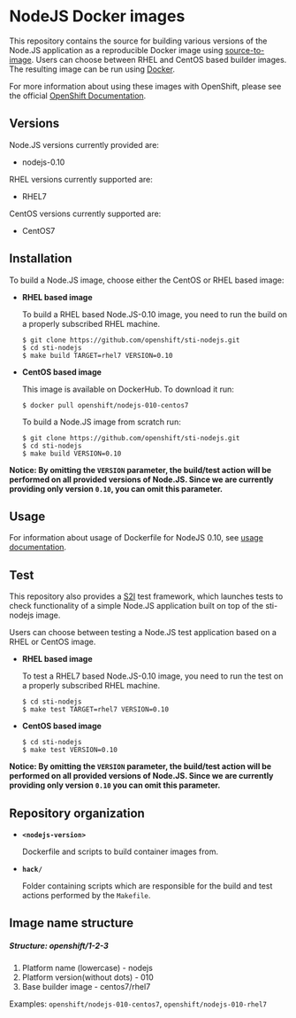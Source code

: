 NodeJS Docker images
====================

This repository contains the source for building various versions of
the Node.JS application as a reproducible Docker image using
[source-to-image](https://github.com/openshift/source-to-image).
Users can choose between RHEL and CentOS based builder images.
The resulting image can be run using [Docker](http://docker.io).

For more information about using these images with OpenShift, please see the
official [OpenShift Documentation](https://docs.openshift.org/latest/using_images/s2i_images/nodejs.html).


Versions
---------------
Node.JS versions currently provided are:
* nodejs-0.10

RHEL versions currently supported are:
* RHEL7

CentOS versions currently supported are:
* CentOS7


Installation
---------------
To build a Node.JS image, choose either the CentOS or RHEL based image:
*  **RHEL based image**

    To build a RHEL based Node.JS-0.10 image, you need to run the build on a properly
    subscribed RHEL machine.

    ```
    $ git clone https://github.com/openshift/sti-nodejs.git
    $ cd sti-nodejs
    $ make build TARGET=rhel7 VERSION=0.10
    ```

*  **CentOS based image**

    This image is available on DockerHub. To download it run:

    ```
    $ docker pull openshift/nodejs-010-centos7
    ```

    To build a Node.JS image from scratch run:

    ```
    $ git clone https://github.com/openshift/sti-nodejs.git
    $ cd sti-nodejs
    $ make build VERSION=0.10
    ```

**Notice: By omitting the `VERSION` parameter, the build/test action will be performed
on all provided versions of Node.JS. Since we are currently providing only version `0.10`,
you can omit this parameter.**


Usage
---------------------------------

For information about usage of Dockerfile for NodeJS 0.10,
see [usage documentation](0.10/README.md).


Test
---------------------
This repository also provides a [S2I](https://github.com/openshift/source-to-image) test framework,
which launches tests to check functionality of a simple Node.JS application built on top of the sti-nodejs image.

Users can choose between testing a Node.JS test application based on a RHEL or CentOS image.

*  **RHEL based image**

    To test a RHEL7 based Node.JS-0.10 image, you need to run the test on a properly
    subscribed RHEL machine.

    ```
    $ cd sti-nodejs
    $ make test TARGET=rhel7 VERSION=0.10
    ```

*  **CentOS based image**

    ```
    $ cd sti-nodejs
    $ make test VERSION=0.10
    ```

**Notice: By omitting the `VERSION` parameter, the build/test action will be performed
on all provided versions of Node.JS. Since we are currently providing only version `0.10`
you can omit this parameter.**


Repository organization
------------------------
* **`<nodejs-version>`**

    Dockerfile and scripts to build container images from.

* **`hack/`**

    Folder containing scripts which are responsible for the build and test actions performed by the `Makefile`.


Image name structure
------------------------
##### Structure: openshift/1-2-3

1. Platform name (lowercase) - nodejs
2. Platform version(without dots) - 010
3. Base builder image - centos7/rhel7

Examples: `openshift/nodejs-010-centos7`, `openshift/nodejs-010-rhel7`

